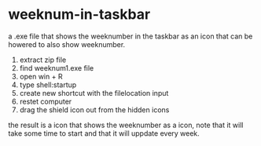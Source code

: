 # weeknum-in-taskbar
a .exe file that shows the weeknumber in the taskbar as an icon that can be howered to also show weeknumber.

1. extract zip file
2. find weeknum1.exe file
3. open win + R
4. type shell:startup
5. create new shortcut with the filelocation input
6. restet computer
7. drag the shield icon out from the hidden icons

the result is a icon that shows the weeknumber as a icon, note that it will take some time to start and that it will uppdate every week.
